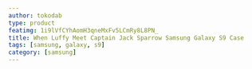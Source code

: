 ```yaml
---
author: tokodab
type: product
featimg: 1i9lVfCYhAomH3qneMxFv5LCmRy8L8PN_
title: When Luffy Meet Captain Jack Sparrow Samsung Galaxy S9 Case
tags: [samsung, galaxy, s9]
category: [samsung]
---
```


